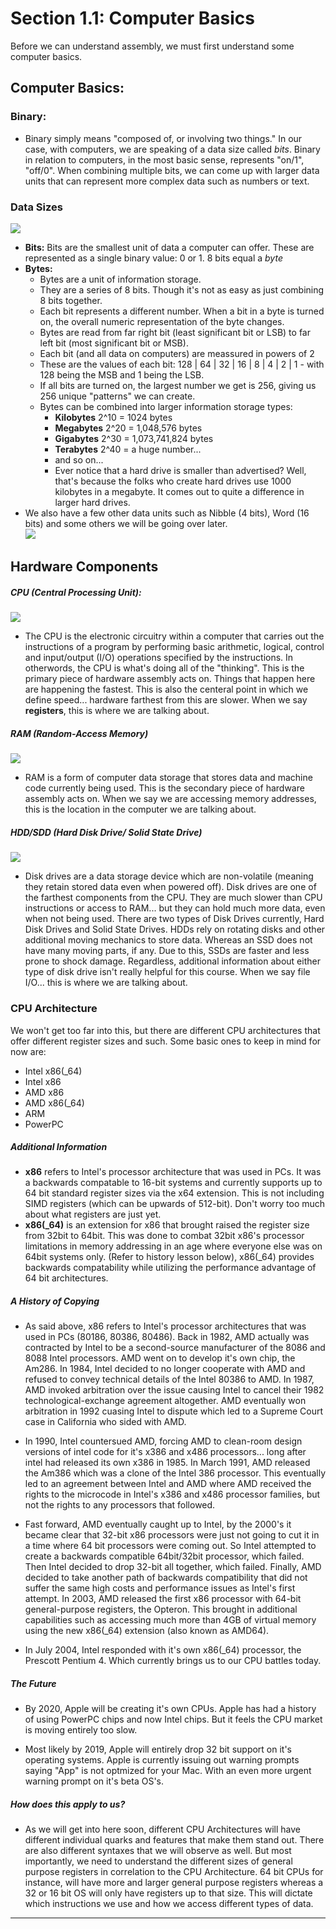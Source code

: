 # Section 1.1: Computer Basics

Before we can understand assembly, we must first understand some computer basics. 

## Computer Basics:

### Binary:
* Binary simply means "composed of, or involving two things." In our case, with computers, we are speaking of a data size called *bits*. Binary in relation to computers, in the most basic sense, represents "on/1", "off/0". When combining multiple bits, we can come up with larger data units that can represent more complex data such as numbers or text. 

### Data Sizes
![](/imgs/bytesizes.gif)
* **Bits:** Bits are the smallest unit of data a computer can offer. These are represented as a single binary value: 0 or 1. 8 bits equal a *byte*
* **Bytes:** 
    * Bytes are a unit of information storage. 
    * They are a series of 8 bits. Though it's not as easy as just combining 8 bits together. 
    * Each bit represents a different number. When a bit in a byte is turned on, the overall numeric representation of the byte changes. 
    * Bytes are read from far right bit (least significant bit or LSB) to far left bit (most significant bit or MSB). 
    * Each bit (and all data on computers) are meassured in powers of 2
    * These are the values of each bit: 128 | 64 | 32 | 16 | 8 | 4 | 2 | 1  - with 128 being the MSB and 1 being the LSB.
    * If all bits are turned on, the largest number we get is 256, giving us 256 unique "patterns" we can create. 
    * Bytes can be combined into larger information storage types:
        * **Kilobytes** 2^10 = 1024 bytes
        * **Megabytes** 2^20 = 1,048,576 bytes
        * **Gigabytes** 2^30 = 1,073,741,824 bytes
        * **Terabytes** 2^40 = a huge number...
        * and so on...
        * Ever notice that a hard drive is smaller than advertised? Well, that's because the folks who create hard drives use 1000 kilobytes in a megabyte. It comes out to quite a difference in larger hard drives. 
* We also have a few other data units such as Nibble (4 bits), Word (16 bits) and some others we will be going over later.  
![](/imgs/byte_prefixes.png)

## Hardware Components

##### CPU (Central Processing Unit):
![](/imgs/cpu.jpg)
* The CPU is the electronic circuitry within a computer that carries out the instructions of a program by performing basic arithmetic, logical, control and input/output (I/O) operations specified by the instructions. In otherwords, the CPU is what's doing all of the "thinking". This is the primary piece of hardware assembly acts on. Things that happen here are happening the fastest. This is also the centeral point in which we define speed... hardware farthest from this are slower. When we say **registers**, this is where we are talking about. 

##### RAM (Random-Access Memory)
![](/imgs/ram.jpeg)
* RAM is a form of computer data storage that stores data and machine code currently being used. This is the secondary piece of hardware assembly acts on. When we say we are accessing memory addresses, this is the location in the computer we are talking about.  

##### HDD/SDD (Hard Disk Drive/ Solid State Drive)
![](/imgs/hddsdd.png)
* Disk drives are a data storage device which are non-volatile (meaning they retain stored data even when powered off). Disk drives are one of the farthest components from the CPU. They are much slower than CPU instructions or access to RAM... but they can hold much more data, even when not being used. There are two types of Disk Drives currently, Hard Disk Drives and Solid State Drives. HDDs rely on rotating disks and other additional moving mechanics to store data. Whereas an SSD does not have many moving parts, if any. Due to this, SSDs are faster and less prone to shock damage. Regardless, additional information about either type of disk drive isn't really helpful for this course. When we say file I/O... this is where we are talking about.

### CPU Architecture
We won't get too far into this, but there are different CPU architectures that offer different register sizes and such. Some basic ones to keep in mind for now are: 
* Intel x86(_64)
* Intel x86
* AMD x86
* AMD x86(_64)
* ARM
* PowerPC

##### Additional Information
* **x86** refers to Intel's processor architecture that was used in PCs. It was a backwards compatable to 16-bit systems and currently supports up to 64 bit standard register sizes via the x64 extension. This is not including SIMD registers (which can be upwards of 512-bit). Don't worry too much about what registers are just yet. 
* **x86(_64)** is an extension for x86 that brought raised the register size from 32bit to 64bit. This was done to combat 32bit x86's processor limitations in memory addressing in an age where everyone else was on 64bit systems only. (Refer to history lesson below), x86(_64) provides backwards compatability while utilizing the performance advantage of 64 bit architectures. 

##### A History of Copying 
* As said above, x86 refers to Intel's processor architectures that was used in PCs (80186, 80386, 80486). Back in 1982, AMD actually was contracted by Intel to be a second-source manufacturer of the 8086 and 8088 Intel processors. AMD went on to develop it's own chip, the Am286. In 1984, Intel decided to no longer cooperate with AMD and refused to convey technical details of the Intel 80386 to AMD. In 1987, AMD invoked arbitration over the issue causing Intel to cancel their 1982 technological-exchange agreement altogether. AMD eventually won arbitration in 1992 cuasing Intel to dispute which led to a Supreme Court case in California who sided with AMD. 

* In 1990, Intel countersued AMD, forcing AMD to clean-room design versions of intel code for it's x386 and x486 processors... long after intel had released its own x386 in 1985. In March 1991, AMD released the Am386 which was a clone of the Intel 386 processor. This eventually led to an agreement between Intel and AMD where AMD received the rights to the microcode in Intel's x386 and x486 processor families, but not the rights to any processors that followed. 

* Fast forward, AMD eventually caught up to Intel, by the 2000's it became clear that 32-bit x86 processors were just not going to cut it in a time where 64 bit processors were coming out. So Intel attempted to create a backwards compatible 64bit/32bit processor, which failed. Then Intel decided to drop 32-bit all together, which failed. Finally, AMD decided to take another path of backwards compatibility that did not suffer the same high costs and performance issues as Intel's first attempt. In 2003, AMD released the first x86 processor with 64-bit general-purpose registers, the Opteron. This brought in additional capabilities such as accessing much more than 4GB of virtual memory using the new x86(_64) extension (also known as AMD64).

* In July 2004, Intel responded with it's own x86(_64) processor, the Prescott Pentium 4. Which currently brings us to our CPU battles today. 

##### The Future
* By 2020, Apple will be creating it's own CPUs. Apple has had a history of using PowerPC chips and now Intel chips. But it feels the CPU market is moving entirely too slow. 

* Most likely by 2019, Apple will entirely drop 32 bit support on it's operating systems. Apple is currently issuing out warning prompts saying "App" is not optmized for your Mac. With an even more urgent warning prompt on it's beta OS's. 

##### How does this apply to us?
* As we will get into here soon, different CPU Architectures will have different individual quarks and features that make them stand out. There are also different syntaxes that we will observe as well. But most importantly, we need to understand the different sizes of general purpose registers in correlation to the CPU Architecture. 64 bit CPUs for instance, will have more and larger general purpose registers whereas a 32 or 16 bit OS will only have registers up to that size. This will dictate which instructions we use and how we access different types of data. 

---
